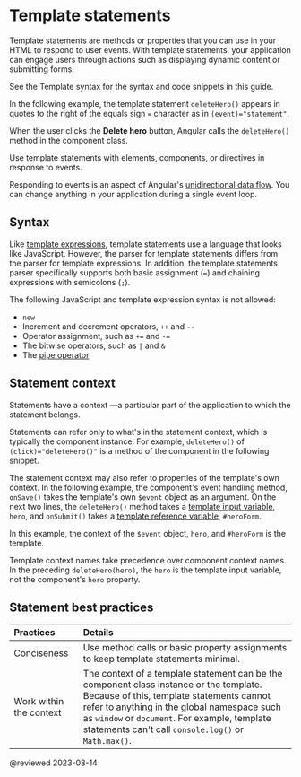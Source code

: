 # Template statements

Template statements are methods or properties that you can use in your HTML to respond to user events.
With template statements, your application can engage users through actions such as displaying dynamic content or submitting forms.

<div class="alert is-helpful">

See the <live-example name="template-syntax">Template syntax</live-example> for the syntax and code snippets in this guide.

</div>

In the following example, the template statement `deleteHero()` appears in quotes to the right of the equals sign `=` character as in `(event)="statement"`.

<code-example header="src/app/app.component.html" path="template-syntax/src/app/app.component.html" region="context-component-statement"></code-example>

When the user clicks the **Delete hero** button, Angular calls the `deleteHero()` method in the component class.

Use template statements with elements, components, or directives in response to events.

<div class="alert is-helpful">

Responding to events is an aspect of Angular's [unidirectional data flow](guide/glossary#unidirectional-data-flow).
You can change anything in your application during a single event loop.

</div>

## Syntax

Like [template expressions](guide/interpolation), template statements use a language that looks like JavaScript.
However, the parser for template statements differs from the parser for template expressions.
In addition, the template statements parser specifically supports both basic assignment (`=`) and chaining expressions with semicolons (`;`).

The following JavaScript and template expression syntax is not allowed:

* `new`
* Increment and decrement operators, `++` and `--`
* Operator assignment, such as `+=` and `-=`
* The bitwise operators, such as `|` and `&`
* The [pipe operator](guide/pipes-overview)

## Statement context

Statements have a context &mdash;a particular part of the application to which the statement belongs.

Statements can refer only to what's in the statement context, which is typically the component instance.
For example, `deleteHero()` of `(click)="deleteHero()"` is a method of the component in the following snippet.

<code-example header="src/app/app.component.html" path="template-syntax/src/app/app.component.html" region="context-component-statement"></code-example>

The statement context may also refer to properties of the template's own context.
In the following example, the component's event handling method, `onSave()` takes the template's own `$event` object as an argument.
On the next two lines, the `deleteHero()` method takes a [template input variable](guide/structural-directives#shorthand), `hero`, and `onSubmit()` takes a [template reference variable](guide/template-reference-variables), `#heroForm`.

<code-example header="src/app/app.component.html" path="template-syntax/src/app/app.component.html" region="context-var-statement"></code-example>

In this example, the context of the `$event` object, `hero`, and `#heroForm` is the template.

Template context names take precedence over component context names.
In the preceding `deleteHero(hero)`, the `hero` is the template input variable, not the component's `hero` property.

## Statement best practices

| Practices               | Details                                                                                                                                                                                                                                                                                     |
| :---------------------- | :------------------------------------------------------------------------------------------------------------------------------------------------------------------------------------------------------------------------------------------------------------------------------------------ |
| Conciseness             | Use method calls or basic property assignments to keep template statements minimal.                                                                                                                                                                                                         |
| Work within the context | The context of a template statement can be the component class instance or the template. Because of this, template statements cannot refer to anything in the global namespace such as `window` or `document`. For example, template statements can't call `console.log()` or `Math.max()`. |

<!-- links -->

<!-- external links -->

<!-- end links -->

@reviewed 2023-08-14
